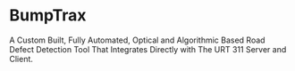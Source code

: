 # BumpTrax
A Custom Built, Fully Automated, Optical and Algorithmic Based Road Defect Detection Tool That Integrates Directly with The URT 311 Server and Client.
